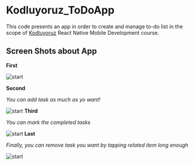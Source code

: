 # Kodluyoruz_ToDoApp
This code presents an app in order to create and manage to-do list in the scope of [Kodluyoruz](https://app.patika.dev/courses/react-native/odev_2) React Native Mobile Development course.

## Screen Shots about App
**First**

![start](https://github.com/edoganenerji/Kodluyoruz_ToDoApp/blob/main/images/Screenshot_1659437409.png)

**Second**

*You can add task as much as yo want!*

![start](https://github.com/edoganenerji/Kodluyoruz_ToDoApp/blob/main/images/Screenshot_1659437468.png)
**Third**

*You can mark the completed tasks*

![start](https://github.com/edoganenerji/Kodluyoruz_ToDoApp/blob/main/images/Screenshot_1659437475.png)
**Last**

*Finally, you can remove task you want by tapping related item long enough*

![start](https://github.com/edoganenerji/Kodluyoruz_ToDoApp/blob/main/images/Screenshot_1659437488.png)
